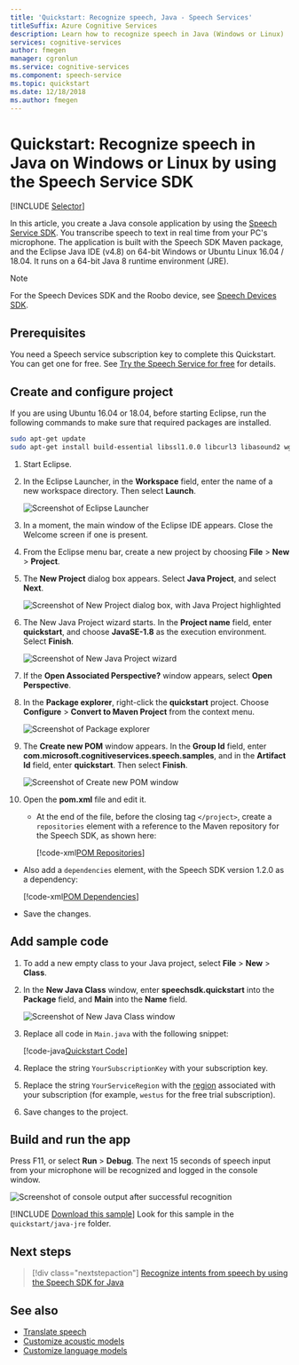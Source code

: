 ```yaml
---
title: 'Quickstart: Recognize speech, Java - Speech Services'
titleSuffix: Azure Cognitive Services
description: Learn how to recognize speech in Java (Windows or Linux)
services: cognitive-services
author: fmegen
manager: cgronlun
ms.service: cognitive-services
ms.component: speech-service
ms.topic: quickstart
ms.date: 12/18/2018
ms.author: fmegen
---
```


# Quickstart: Recognize speech in Java on Windows or Linux by using the Speech Service SDK

[!INCLUDE [Selector](../../../includes/cognitive-services-speech-service-quickstart-selector.md)]

In this article, you create a Java console application by using the [Speech Service SDK](speech-sdk.md). You transcribe speech to text in real time from your PC's microphone. The application is built with the Speech SDK Maven package, and the Eclipse Java IDE (v4.8) on 64-bit Windows or Ubuntu Linux 16.04 / 18.04. It runs on a 64-bit Java 8 runtime environment (JRE).

> [!NOTE]
> For the Speech Devices SDK and the Roobo device, see [Speech Devices SDK](speech-devices-sdk.md).

## Prerequisites

You need a Speech service subscription key to complete this Quickstart. You can get one for free. See [Try the Speech Service for free](get-started.md) for details.


## Create and configure project

If you are using Ubuntu 16.04 or 18.04, before starting Eclipse, run the following commands to make sure that required packages are installed.

  ```sh
  sudo apt-get update
  sudo apt-get install build-essential libssl1.0.0 libcurl3 libasound2 wget
  ```

1. Start Eclipse.

1. In the Eclipse Launcher, in the **Workspace** field, enter the name of a new workspace directory. Then select **Launch**.

   ![Screenshot of Eclipse Launcher](media/sdk/qs-java-jre-01-create-new-eclipse-workspace.png)

1. In a moment, the main window of the Eclipse IDE appears. Close the Welcome screen if one is present.

1. From the Eclipse menu bar, create a new project by choosing **File** > **New** > **Project**.

1. The **New Project** dialog box appears. Select **Java Project**, and select **Next**.

   ![Screenshot of New Project dialog box, with Java Project highlighted](media/sdk/qs-java-jre-02-select-wizard.png)

1. The New Java Project wizard starts. In the **Project name** field, enter **quickstart**, and choose **JavaSE-1.8** as the execution environment. Select **Finish**.

   ![Screenshot of New Java Project wizard](media/sdk/qs-java-jre-03-create-java-project.png)

1. If the **Open Associated Perspective?** window appears, select **Open Perspective**.

1. In the **Package explorer**, right-click the **quickstart** project. Choose **Configure** > **Convert to Maven Project** from the context menu.

   ![Screenshot of Package explorer](media/sdk/qs-java-jre-04-convert-to-maven-project.png)

1. The **Create new POM** window appears. In the **Group Id** field, enter **com.microsoft.cognitiveservices.speech.samples**, and in the **Artifact Id** field, enter  **quickstart**. Then select **Finish**.

   ![Screenshot of Create new POM window](media/sdk/qs-java-jre-05-configure-maven-pom.png)

1. Open the **pom.xml** file and edit it.

   * At the end of the file, before the closing tag `</project>`, create a `repositories` element with a reference to the Maven repository for the Speech SDK, as shown here:

     [!code-xml[POM Repositories](~/samples-cognitive-services-speech-sdk/quickstart/java-jre/pom.xml#repositories)]

  * Also add a `dependencies` element, with the Speech SDK version 1.2.0 as a dependency:

     [!code-xml[POM Dependencies](~/samples-cognitive-services-speech-sdk/quickstart/java-jre/pom.xml#dependencies)]

   * Save the changes.

## Add sample code

1. To add a new empty class to your Java project, select **File** > **New** > **Class**.

1. In the **New Java Class** window, enter **speechsdk.quickstart** into the **Package** field, and **Main** into the **Name** field.

   ![Screenshot of New Java Class window](media/sdk/qs-java-jre-06-create-main-java.png)

1. Replace all code in `Main.java` with the following snippet:

   [!code-java[Quickstart Code](~/samples-cognitive-services-speech-sdk/quickstart/java-jre/src/speechsdk/quickstart/Main.java#code)]

1. Replace the string `YourSubscriptionKey` with your subscription key.

1. Replace the string `YourServiceRegion` with the [region](regions.md) associated with your subscription (for example, `westus` for the free trial subscription).

1. Save changes to the project.

## Build and run the app

Press F11, or select **Run** > **Debug**.
The next 15 seconds of speech input from your microphone will be recognized and logged in the console window.

![Screenshot of console output after successful recognition](media/sdk/qs-java-jre-07-console-output.png)

[!INCLUDE [Download this sample](../../../includes/cognitive-services-speech-service-speech-sdk-sample-download-h2.md)]
Look for this sample in the `quickstart/java-jre` folder.

## Next steps

> [!div class="nextstepaction"]
> [Recognize intents from speech by using the Speech SDK for Java](how-to-recognize-intents-from-speech-java.md)

## See also

- [Translate speech](how-to-translate-speech-csharp.md)
- [Customize acoustic models](how-to-customize-acoustic-models.md)
- [Customize language models](how-to-customize-language-model.md)
